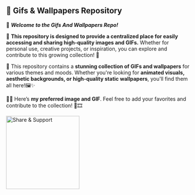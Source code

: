 ## 🎨 Gifs & Wallpapers Repository

📂 **_Welcome to the Gifs And Wallpapers Repo!_**

📌 **This repository is designed to provide a centralized place for easily accessing and sharing high-quality images and GIFs.** Whether for personal use, creative projects, or inspiration, you can explore and contribute to this growing collection! 🌟

🔹 This repository contains a **stunning collection of GIFs and wallpapers** for various themes and moods. Whether you're looking for **animated visuals, aesthetic backgrounds, or high-quality static wallpapers**, you'll find them all here!🖼️✨

📸✨ Here’s **my preferred image and GIF**. Feel free to add your favorites and contribute to the collection! 🎨🎞️


<img src="https://media.giphy.com/media/jt7bAtEijhurm/giphy.gif" width="200" alt="Share & Support"/>  
